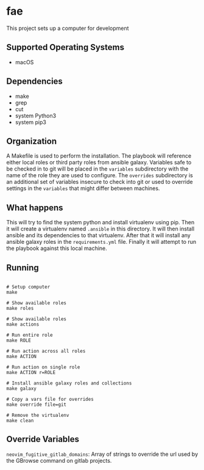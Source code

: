 # fae

This project sets up a computer for development

## Supported Operating Systems

- macOS

## Dependencies

- make
- grep
- cut
- system Python3
- system pip3

## Organization

A Makefile is used to perform the installation. The playbook will reference
either local roles or third party roles from ansible galaxy. Variables safe to
be checked in to git will be placed in the `variables` subdirectory with the
name of the role they are used to configure. The `overrides` subdirectory is an
additional set of variables insecure to check into git or used to override
settings in the `variables` that might differ between machines.


## What happens

This will try to find the system python and install virtualenv using pip. Then
it will create a virtualenv named `.ansible` in this directory. It will then
install ansible and its dependencies to that virtualenv. After that it will
install any ansible galaxy roles in the `requirements.yml` file. Finally it
will attempt to run the playbook against this local machine.


## Running

```shell

# Setup computer
make

# Show available roles
make roles

# Show available roles
make actions

# Run entire role
make ROLE

# Run action across all roles
make ACTION

# Run action on single role
make ACTION r=ROLE

# Install ansible galaxy roles and collections
make galaxy

# Copy a vars file for overrides
make override file=git

# Remove the virtualenv
make clean
```


## Override Variables

`neovim_fugitive_gitlab_domains`: Array of strings to override the url used by
                                  the GBrowse command on gitlab projects.
